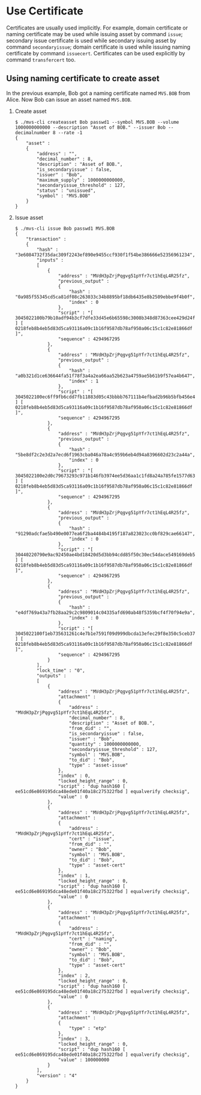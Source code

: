 # Use Certificate

Certificates are usually used implicitly. For example, domain certificate or naming certificate may be used while issuing asset by command `issue`; secondary issue certificate is used while secondary issuing asset by command `secondaryissue`; domain certificate is used while issuing naming certificate by command `issuecert`. Certificates can be used explicitly by command `transfercert` too.

## Using naming certificate to create asset

In the previous example, Bob got a naming certificate named `MVS.BOB` from Alice. Now Bob can issue an asset named `MVS.BOB`.

1.  Create asset

        $ ./mvs-cli createasset Bob passwd1 --symbol MVS.BOB --volume 1000000000000 --description "Asset of BOB." --issuer Bob --decimalnumber 8 --rate -1
        {
            "asset" :
            {
                "address" : "",
                "decimal_number" : 8,
                "description" : "Asset of BOB.",
                "is_secondaryissue" : false,
                "issuer" : "Bob",
                "maximum_supply" : 1000000000000,
                "secondaryissue_threshold" : 127,
                "status" : "unissued",
                "symbol" : "MVS.BOB"
            }
        }

2.  Issue asset

        $ ./mvs-cli issue Bob passwd1 MVS.BOB
        {
            "transaction" :
            {
                "hash" : "3e6084732f35dac309f2243ef890e9455ccf930f1f54be386666e52356961234",
                "inputs" :
                [
                    {
                        "address" : "MVdH3pZrjPqgvg51pYfr7ct1hEqL4R25fz",
                        "previous_output" :
                        {
                            "hash" : "0a985f55345cd5ca81df08c263033c34b8895bf18db6435e8b2509ebbe9f4b0f",
                            "index" : 0
                        },
                        "script" : "[ 3045022100b79b10adf94b3cf7dfe33d45e6b65598c3008b348d87363cee429d24f9a0bd74022077ab16d574b0d3c118058316b950c27f1660c7ef2ece3e4bdbdd6b6bf2b7004701 ] [ 0218feb8b4eb5d83d5ca93116a09c1b16f9587db78af950a06c15c1c82e81866df ]",
                        "sequence" : 4294967295
                    },
                    {
                        "address" : "MVdH3pZrjPqgvg51pYfr7ct1hEqL4R25fz",
                        "previous_output" :
                        {
                            "hash" : "a0b321d1ce636644fa51f78f3a4a2ea66aa52b623a4759ae5b61b9f57ea4b647",
                            "index" : 1
                        },
                        "script" : "[ 3045022100ec6ff9fb6cdd7fb11883d05c43bbbb767111b4efbad2b96b5bfb456e470df54f0220531100981698ff204b76ffc53399de1bf33fbaf4dbd0ca666f57ceaf75bcfbf001 ] [ 0218feb8b4eb5d83d5ca93116a09c1b16f9587db78af950a06c15c1c82e81866df ]",
                        "sequence" : 4294967295
                    },
                    {
                        "address" : "MVdH3pZrjPqgvg51pYfr7ct1hEqL4R25fz",
                        "previous_output" :
                        {
                            "hash" : "5be8df2c2e3d2a7ecd6f1963cba046a78a4c959b6eb4d94a8396602d23c2a44a",
                            "index" : 0
                        },
                        "script" : "[ 3045022100e2d0c79673293c971b146fb3974ee5d36aa1c1fd8a24a785fe1577d634676df602203f048e25dd9c2920a29ecf2ea60774a8a1f6429b6c0ba1bc712d54757b9e994801 ] [ 0218feb8b4eb5d83d5ca93116a09c1b16f9587db78af950a06c15c1c82e81866df ]",
                        "sequence" : 4294967295
                    },
                    {
                        "address" : "MVdH3pZrjPqgvg51pYfr7ct1hEqL4R25fz",
                        "previous_output" :
                        {
                            "hash" : "91290adcfae5b490e0077ea6f2ba4484b4195f187a823023cc0bf829cae66147",
                            "index" : 0
                        },
                        "script" : "[ 30440220790e9ac92450ae4bd18420d5d3bb94cdd85f50c30ec54dace549169deb500a7b0220384038a8fe308a1330af337d3f3e3404e62d147b1b00f30a4c4a304a205f2e7901 ] [ 0218feb8b4eb5d83d5ca93116a09c1b16f9587db78af950a06c15c1c82e81866df ]",
                        "sequence" : 4294967295
                    },
                    {
                        "address" : "MVdH3pZrjPqgvg51pYfr7ct1hEqL4R25fz",
                        "previous_output" :
                        {
                            "hash" : "e4df769a43a7fb28aa29c2c9809014c04335afd690ab48f5359bcf4f70f94e9a",
                            "index" : 0
                        },
                        "script" : "[ 3045022100f1eb735631261c4e7b1e7591f09d999dbcda13efec29f8e350c5ceb3772f7769022077168d79740e4ee1f0af9b5f733855cd70091b9564562d57e571ddcace1f139101 ] [ 0218feb8b4eb5d83d5ca93116a09c1b16f9587db78af950a06c15c1c82e81866df ]",
                        "sequence" : 4294967295
                    }
                ],
                "lock_time" : "0",
                "outputs" :
                [
                    {
                        "address" : "MVdH3pZrjPqgvg51pYfr7ct1hEqL4R25fz",
                        "attachment" :
                        {
                            "address" : "MVdH3pZrjPqgvg51pYfr7ct1hEqL4R25fz",
                            "decimal_number" : 8,
                            "description" : "Asset of BOB.",
                            "from_did" : "",
                            "is_secondaryissue" : false,
                            "issuer" : "Bob",
                            "quantity" : 1000000000000,
                            "secondaryissue_threshold" : 127,
                            "symbol" : "MVS.BOB",
                            "to_did" : "Bob",
                            "type" : "asset-issue"
                        },
                        "index" : 0,
                        "locked_height_range" : 0,
                        "script" : "dup hash160 [ ee51cd6e869195dca48ede01f40a18c275322fbd ] equalverify checksig",
                        "value" : 0
                    },
                    {
                        "address" : "MVdH3pZrjPqgvg51pYfr7ct1hEqL4R25fz",
                        "attachment" :
                        {
                            "address" : "MVdH3pZrjPqgvg51pYfr7ct1hEqL4R25fz",
                            "cert" : "issue",
                            "from_did" : "",
                            "owner" : "Bob",
                            "symbol" : "MVS.BOB",
                            "to_did" : "Bob",
                            "type" : "asset-cert"
                        },
                        "index" : 1,
                        "locked_height_range" : 0,
                        "script" : "dup hash160 [ ee51cd6e869195dca48ede01f40a18c275322fbd ] equalverify checksig",
                        "value" : 0
                    },
                    {
                        "address" : "MVdH3pZrjPqgvg51pYfr7ct1hEqL4R25fz",
                        "attachment" :
                        {
                            "address" : "MVdH3pZrjPqgvg51pYfr7ct1hEqL4R25fz",
                            "cert" : "naming",
                            "from_did" : "",
                            "owner" : "Bob",
                            "symbol" : "MVS.BOB",
                            "to_did" : "Bob",
                            "type" : "asset-cert"
                        },
                        "index" : 2,
                        "locked_height_range" : 0,
                        "script" : "dup hash160 [ ee51cd6e869195dca48ede01f40a18c275322fbd ] equalverify checksig",
                        "value" : 0
                    },
                    {
                        "address" : "MVdH3pZrjPqgvg51pYfr7ct1hEqL4R25fz",
                        "attachment" :
                        {
                            "type" : "etp"
                        },
                        "index" : 3,
                        "locked_height_range" : 0,
                        "script" : "dup hash160 [ ee51cd6e869195dca48ede01f40a18c275322fbd ] equalverify checksig",
                        "value" : 100000000
                    }
                ],
                "version" : "4"
            }
        }
